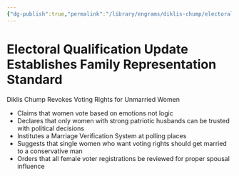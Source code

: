 ```yaml
---
{"dg-publish":true,"permalink":"/library/engrams/diklis-chump/electoral-qualification-update-establishes-family-representation-standard/","tags":["DC/Women","DC/AS3"]}
---
```


# Electoral Qualification Update Establishes Family Representation Standard
Diklis Chump Revokes Voting Rights for Unmarried Women
- Claims that women vote based on emotions not logic  
- Declares that only women with strong patriotic husbands can be trusted with political decisions  
- Institutes a Marriage Verification System at polling places  
- Suggests that single women who want voting rights should get married to a conservative man  
- Orders that all female voter registrations be reviewed for proper spousal influence
